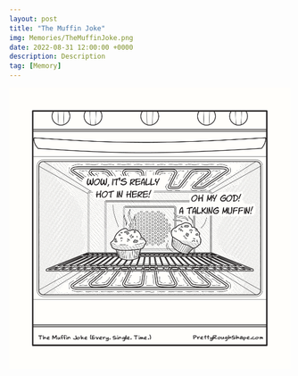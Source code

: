 ```yaml
---
layout: post
title: "The Muffin Joke"
img: Memories/TheMuffinJoke.png
date: 2022-08-31 12:00:00 +0000
description: Description
tag: [Memory]
---
```


![](../assets/img/Memories/TheMuffinJoke.png)
